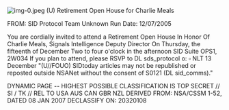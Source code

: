 ![img-0.jpeg](img-0.jpeg)
(U) Retirement Open House for Charlie Meals

FROM: SID Protocol Team
Unknown
Run Date: 12/07/2005

You are cordially invited to attend a Retirement Open House
In Honor Of
Charlie Meals, Signals Intelligence Deputy Director
On Thursday, the fifteenth of December Two to four o'clock in the afternoon
SID Suite
OPS1, 2W034
If you plan to attend, please RSVP to DL sds_protocol o: $\square$ NLT 13 December
"(U//FOUO) SIDtoday articles may not be republished or reposted outside NSANet without the consent of S0121 (DL sid_comms)."

DYNAMIC PAGE -- HIGHEST POSSIBLE CLASSIFICATION IS
TOP SECRET // SI / TK // REL TO USA AUS CAN GBR NZL
DERIVED FROM: NSA/CSSM 1-52, DATED 08 JAN 2007 DECLASSIFY ON: 20320108
